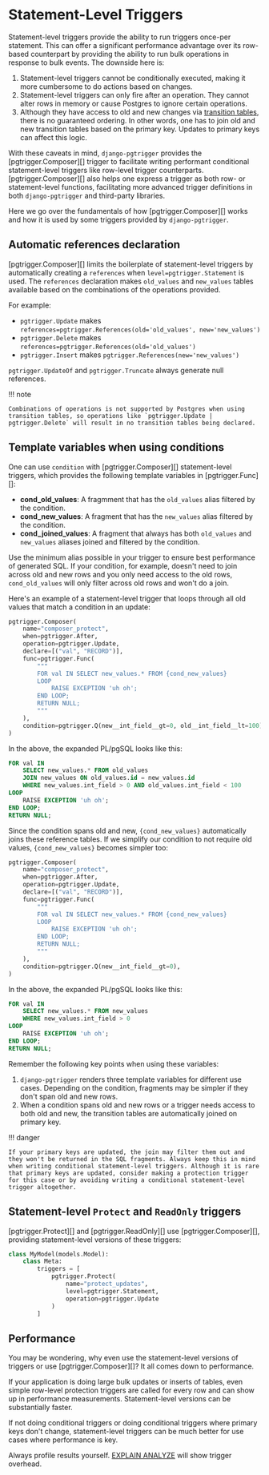# Statement-Level Triggers

Statement-level triggers provide the ability to run triggers once-per statement. This can offer a significant performance advantage over its row-based counterpart by providing the ability to run bulk operations in response to bulk events. The downside here is:

1. Statement-level triggers cannot be conditionally executed, making it more cumbersome to do actions based on changes.
2. Statement-level triggers can only fire after an operation. They cannot alter rows in memory or cause Postgres to ignore certain operations.
3. Although they have access to old and new changes via [transition tables](https://dba.stackexchange.com/questions/177463/what-is-a-transition-table-in-postgres), there is no guaranteed ordering. In other words, one has to join old and new transition tables based on the primary key. Updates to primary keys can affect this logic.

With these caveats in mind, `django-pgtrigger` provides the [pgtrigger.Composer][] trigger to facilitate writing performant conditional statement-level triggers like row-level trigger counterparts. [pgtrigger.Composer][] also helps one express a trigger as both row- or statement-level functions, facilitating more advanced trigger definitions in both `django-pgtrigger` and third-party libraries.

Here we go over the fundamentals of how [pgtrigger.Composer][] works and how it is used by some triggers provided by `django-pgtrigger`.

## Automatic references declaration

[pgtrigger.Composer][] limits the boilerplate of statement-level triggers by automatically creating a `references` when `level=pgtrigger.Statement` is used. The `references` declaration makes `old_values` and `new_values` tables available based on the combinations of the operations provided.

For example:

- `pgtrigger.Update` makes `references=pgtrigger.References(old='old_values', new='new_values')`
- `pgtrigger.Delete` makes `references=pgtrigger.References(old='old_values')`
- `pgtrigger.Insert` makes `pgtrigger.References(new='new_values')`

`pgtrigger.UpdateOf` and `pgtrigger.Truncate` always generate null references.


!!! note

    Combinations of operations is not supported by Postgres when using transition tables, so operations like `pgtrigger.Update | pgtrigger.Delete` will result in no transition tables being declared.

## Template variables when using conditions

One can use `condition` with [pgtrigger.Composer][] statement-level triggers, which provides the following template variables in [pgtrigger.Func][]:

- **cond_old_values**: A fragmment that has the `old_values` alias filtered by the condition.
- **cond_new_values**: A fragment that has the `new_values` alias filtered by the condition.
- **cond_joined_values**: A fragment that always has both `old_values` and `new_values` aliases joined and filtered by the condition.

Use the minimum alias possible in your trigger to ensure best performance of generated SQL. If your condition, for example, doesn't need to join across old and new rows and you only need access to the old rows, `cond_old_values` will only filter across old rows and won't do a join.

Here's an example of a statement-level trigger that loops through all old values that match a condition in an update:

```python
pgtrigger.Composer(
    name="composer_protect",
    when=pgtrigger.After,
    operation=pgtrigger.Update,
    declare=[("val", "RECORD")],
    func=pgtrigger.Func(
        """
        FOR val IN SELECT new_values.* FROM {cond_new_values}
        LOOP
            RAISE EXCEPTION 'uh oh';
        END LOOP;
        RETURN NULL;
        """
    ),
    condition=pgtrigger.Q(new__int_field__gt=0, old__int_field__lt=100),
)
```

In the above, the expanded PL/pgSQL looks like this:

```sql
FOR val IN
    SELECT new_values.* FROM old_values
    JOIN new_values ON old_values.id = new_values.id
    WHERE new_values.int_field > 0 AND old_values.int_field < 100
LOOP
    RAISE EXCEPTION 'uh oh';
END LOOP;
RETURN NULL;
```

Since the condition spans old and new, `{cond_new_values}` automatically joins these reference tables. If we simplify our condition to not require old values, `{cond_new_values}` becomes simpler too:

```python
pgtrigger.Composer(
    name="composer_protect",
    when=pgtrigger.After,
    operation=pgtrigger.Update,
    declare=[("val", "RECORD")],
    func=pgtrigger.Func(
        """
        FOR val IN SELECT new_values.* FROM {cond_new_values}
        LOOP
            RAISE EXCEPTION 'uh oh';
        END LOOP;
        RETURN NULL;
        """
    ),
    condition=pgtrigger.Q(new__int_field__gt=0),
)
```

In the above, the expanded PL/pgSQL looks like this:

```sql
FOR val IN
    SELECT new_values.* FROM new_values
    WHERE new_values.int_field > 0
LOOP
    RAISE EXCEPTION 'uh oh';
END LOOP;
RETURN NULL;
```

Remember the following key points when using these variables:

1. `django-pgtrigger` renders three template variables for different use cases. Depending on the condition, fragments may be simpler if they don't span old and new rows.
2. When a condition spans old and new rows or a trigger needs access to both old and new, the transition tables are automatically joined on primary key.

!!! danger

    If your primary keys are updated, the join may filter them out and they won't be returned in the SQL fragments. Always keep this in mind when writing conditional statement-level triggers. Although it is rare that primary keys are updated, consider making a protection trigger for this case or by avoiding writing a conditional statement-level trigger altogether.

## Statement-level `Protect` and `ReadOnly` triggers

[pgtrigger.Protect][] and [pgtrigger.ReadOnly][] use [pgtrigger.Composer][], providing statement-level versions of these triggers:

```python
class MyModel(models.Model):
    class Meta:
        triggers = [
            pgtrigger.Protect(
                name="protect_updates",
                level=pgtrigger.Statement,
                operation=pgtrigger.Update
            )
        ]
```

## Performance

You may be wondering, why even use the statement-level versions of triggers or use [pgtrigger.Composer][]? It all comes down to performance.

If your application is doing large bulk updates or inserts of tables, even simple row-level protection triggers are called for every row and can show up in performance measurements. Statement-level versions can be substantially faster.

If not doing conditional triggers or doing conditional triggers where primary keys don't change, statement-level triggers can be much better for use cases where performance is key.

Always profile results yourself. [EXPLAIN ANALYZE](https://www.postgresql.org/docs/current/sql-explain.html) will show trigger overhead.
